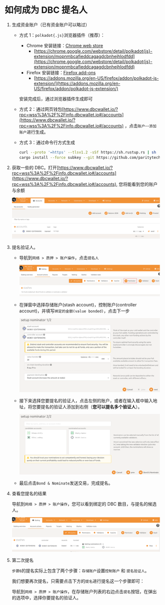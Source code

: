 # 如何成为 DBC 提名人

1. 生成资金账户（已有资金账户可以略过）

   - 方式 1：`polkadot{.js}`浏览器插件（推荐）：

     - Chrome 安装链接：[Chrome web store](https://chrome.google.com/webstore/detail/polkadot{js}-extension/mopnmbcafieddcagagdcbnhejhlodfdd)
       - [https://chrome.google.com/webstore/detail/polkadot{js}-extension/mopnmbcafieddcagagdcbnhejhlodfdd](https://chrome.google.com/webstore/detail/polkadot{js}-extension/mopnmbcafieddcagagdcbnhejhlodfdd)
     - Firefox 安装链接：[Firefox add-ons](https://addons.mozilla.org/en-US/firefox/addon/polkadot-js-extension/)
       - [https://addons.mozilla.org/en-US/firefox/addon/polkadot-js-extension/](https://addons.mozilla.org/en-US/firefox/addon/polkadot-js-extension/)

     安装完成后，通过浏览器插件生成即可

   - 方式 2：通过网页钱包[https://www.dbcwallet.io/?rpc=wss%3A%2F%2Finfo.dbcwallet.io#/accounts](https://www.dbcwallet.io/?rpc=wss%3A%2F%2Finfo.dbcwallet.io#/accounts) ，点击`账户`--`添加账户`进行生成。

   - 方式 3：通过命令行方式生成

     ```bash
     curl --proto '=https' --tlsv1.2 -sSf https://sh.rustup.rs | sh
     cargo install --force subkey --git https://github.com/paritytech/substrate --version 2.0.1 --locked
     ```

2. 获取一些的 DBC。打开[https://www.dbcwallet.io/?rpc=wss%3A%2F%2Finfo.dbcwallet.io#/accounts](https://www.dbcwallet.io/?rpc=wss%3A%2F%2Finfo.dbcwallet.io#/accounts), 您将能看到您的账户与余额

   ![image-20210122210826588](./staking_dbc_and_voting.assets/image-20210122210826588.png)

3. 提名验证人。

   - 导航到`网络 > 质押 > 账户操作`，点击`提名人`

     ![image-20210122210945889](./staking_dbc_and_voting.assets/image-20210122210945889.png)

   - 在弹窗中选择存储账户(stash account)，控制账户(controller account)，并填写`绑定的金额(value bonded)`，点击下一步

     ![image-20210122211057762](./staking_dbc_and_voting.assets/image-20210122211057762.png)

   - 接下来选择您要提名的验证人，点击左侧的账户，或者在输入框中输入地址，将您要提名的验证人添加到右侧（**您可以提名多个验证人**）。

     ![image-20210122211203371](./staking_dbc_and_voting.assets/image-20210122211203371.png)

   - 最后点击`Bond & Nominate`发送交易，完成提名。

4. 查看您提名的结果

   导航到`网络 > 质押 > 账户操作`，您可以看到绑定的 DBC 数目，与提名的候选人。

   ![image-20210122211537605](./staking_dbc_and_voting.assets/image-20210122211537605.png)

5. 第二次提名

   `步骤6`的提名实际上包含了两个步骤：`存储账户`设置`控制账户` 和 `提名验证人`。

   我们想要再次提名，只需要点击下方的`提名`进行提名这一个步骤即可：

   导航到`网络 > 质押 > 账户操作`，在存储账户列表的右边点击`提名`按钮，在弹出的选项中，选择你要提名的验证人。
